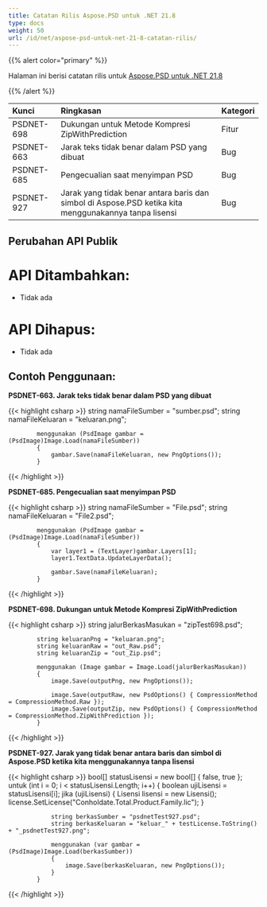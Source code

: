```yaml
---
title: Catatan Rilis Aspose.PSD untuk .NET 21.8
type: docs
weight: 50
url: /id/net/aspose-psd-untuk-net-21-8-catatan-rilis/
---
```


{{% alert color="primary" %}}

Halaman ini berisi catatan rilis untuk [Aspose.PSD untuk .NET 21.8](https://www.nuget.org/packages/Aspose.PSD/)

{{% /alert %}}

|**Kunci**|**Ringkasan**|**Kategori**|
| :- | :- | :- |
|PSDNET-698|Dukungan untuk Metode Kompresi ZipWithPrediction|Fitur|
|PSDNET-663|Jarak teks tidak benar dalam PSD yang dibuat|Bug|
|PSDNET-685|Pengecualian saat menyimpan PSD|Bug|
|PSDNET-927|Jarak yang tidak benar antara baris dan simbol di Aspose.PSD ketika kita menggunakannya tanpa lisensi|Bug|

## **Perubahan API Publik**
# **API Ditambahkan:**
- Tidak ada

# **API Dihapus:**
- Tidak ada

## **Contoh Penggunaan:**

**PSDNET-663. Jarak teks tidak benar dalam PSD yang dibuat**

{{< highlight csharp >}}
            string namaFileSumber = "sumber.psd";
            string namaFileKeluaran = "keluaran.png";

            menggunakan (PsdImage gambar = (PsdImage)Image.Load(namaFileSumber))
            {
                gambar.Save(namaFileKeluaran, new PngOptions());
            }
{{< /highlight >}}

**PSDNET-685. Pengecualian saat menyimpan PSD**

{{< highlight csharp >}}
            string namaFileSumber = "File.psd";
            string namaFileKeluaran = "File2.psd";

            menggunakan (PsdImage gambar = (PsdImage)Image.Load(namaFileSumber))
            {
                var layer1 = (TextLayer)gambar.Layers[1];
                layer1.TextData.UpdateLayerData();

                gambar.Save(namaFileKeluaran);
            }
{{< /highlight >}}

**PSDNET-698. Dukungan untuk Metode Kompresi ZipWithPrediction**

{{< highlight csharp >}}
            string jalurBerkasMasukan = "zipTest698.psd";

            string keluaranPng = "keluaran.png";
            string keluaranRaw = "out_Raw.psd";
            string keluaranZip = "out_Zip.psd";

            menggunakan (Image gambar = Image.Load(jalurBerkasMasukan))
            {
                image.Save(outputPng, new PngOptions());

                image.Save(outputRaw, new PsdOptions() { CompressionMethod = CompressionMethod.Raw });
                image.Save(outputZip, new PsdOptions() { CompressionMethod = CompressionMethod.ZipWithPrediction });
            }
{{< /highlight >}}

**PSDNET-927. Jarak yang tidak benar antara baris dan simbol di Aspose.PSD ketika kita menggunakannya tanpa lisensi**

{{< highlight csharp >}}
            bool[] statusLisensi = new bool[] { false, true };
            untuk (int i = 0; i < statusLisensi.Length; i++)
            {
                boolean ujiLisensi = statusLisensi[i];
                jika (ujiLisensi)
                {
                    Lisensi lisensi = new Lisensi();
                    license.SetLicense("Conholdate.Total.Product.Family.lic");
                }

                string berkasSumber = "psdnetTest927.psd";
                string berkasKeluaran = "keluar_" + testLicense.ToString() + "_psdnetTest927.png";

                menggunakan (var gambar = (PsdImage)Image.Load(berkasSumber))
                {
                    image.Save(berkasKeluaran, new PngOptions());
                }
            }
{{< /highlight >}}
